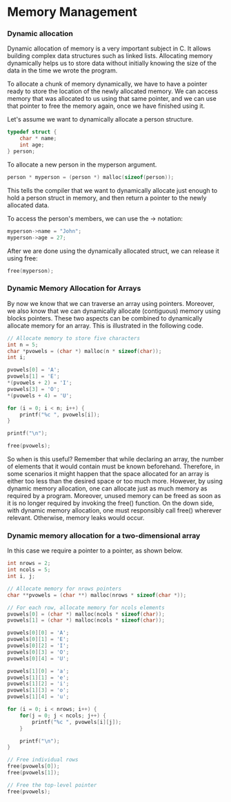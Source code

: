 # Memory Management

### Dynamic allocation
Dynamic allocation of memory is a very important subject in C. It allows building complex data structures such as linked lists. Allocating memory dynamically helps us to store data without initially knowing the size of the data in the time we wrote the program.

To allocate a chunk of memory dynamically, we have to have a pointer ready to store the location of the newly allocated memory. We can access memory that was allocated to us using that same pointer, and we can use that pointer to free the memory again, once we have finished using it.



Let's assume we want to dynamically allocate a person structure.
```c
typedef struct {
    char * name;
    int age;
} person;
```

To allocate a new person in the myperson argument.
```c
person * myperson = (person *) malloc(sizeof(person));
```
This tells the compiler that we want to dynamically allocate just enough to hold a person struct in memory, and then return a pointer to the newly allocated data.  

To access the person's members, we can use the -> notation:
```c
myperson->name = "John";
myperson->age = 27;
```

After we are done using the dynamically allocated struct, we can release it using free:
```c
free(myperson);
```

### Dynamic Memory Allocation for Arrays
By now we know that we can traverse an array using pointers. Moreover, we also know that we can dynamically allocate (contiguous) memory using blocks pointers. These two aspects can be combined to dynamically allocate memory for an array. This is illustrated in the following code.

```c
// Allocate memory to store five characters
int n = 5;
char *pvowels = (char *) malloc(n * sizeof(char));
int i;

pvowels[0] = 'A';
pvowels[1] = 'E';
*(pvowels + 2) = 'I';
pvowels[3] = 'O';
*(pvowels + 4) = 'U';

for (i = 0; i < n; i++) {
    printf("%c ", pvowels[i]);
}

printf("\n");

free(pvowels);
```

So when is this useful? Remember that while declaring an array, the number of elements that it would contain must be known beforehand. Therefore, in some scenarios it might happen that the space allocated for an array is either too less than the desired space or too much more. However, by using dynamic memory allocation, one can allocate just as much memory as required by a program. Moreover, unused memory can be freed as soon as it is no longer required by invoking the free() function. On the down side, with dynamic memory allocation, one must responsibly call free() wherever relevant. Otherwise, memory leaks would occur.

### Dynamic memory allocation for a two-dimensional array
In this case we require a pointer to a pointer, as shown below.
```c
int nrows = 2;
int ncols = 5;
int i, j;

// Allocate memory for nrows pointers
char **pvowels = (char **) malloc(nrows * sizeof(char *));

// For each row, allocate memory for ncols elements
pvowels[0] = (char *) malloc(ncols * sizeof(char));
pvowels[1] = (char *) malloc(ncols * sizeof(char));

pvowels[0][0] = 'A';
pvowels[0][1] = 'E';
pvowels[0][2] = 'I';
pvowels[0][3] = 'O';
pvowels[0][4] = 'U';

pvowels[1][0] = 'a';
pvowels[1][1] = 'e';
pvowels[1][2] = 'i';
pvowels[1][3] = 'o';
pvowels[1][4] = 'u';

for (i = 0; i < nrows; i++) {
    for(j = 0; j < ncols; j++) {
        printf("%c ", pvowels[i][j]);
    }

    printf("\n");
}

// Free individual rows
free(pvowels[0]);
free(pvowels[1]);

// Free the top-level pointer
free(pvowels);
```